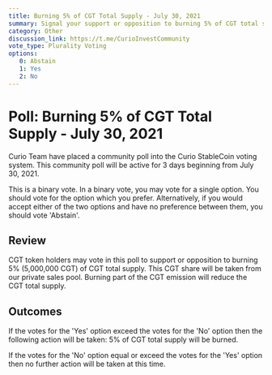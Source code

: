 ```yaml
---
title: Burning 5% of CGT Total Supply - July 30, 2021
summary: Signal your support or opposition to burning 5% of CGT total supply
category: Other
discussion_link: https://t.me/CurioInvestCommunity
vote_type: Plurality Voting
options:
   0: Abstain
   1: Yes
   2: No
---
```

# Poll: Burning 5% of CGT Total Supply - July 30, 2021

Curio Team have placed a community poll into the Curio StableCoin voting system. This community poll will be active for 3 days beginning from July 30, 2021.

This is a binary vote. In a binary vote, you may vote for a single option. You should vote for the option which you prefer. Alternatively, if you would accept either of the two options and have no preference between them, you should vote 'Abstain'.

## Review

CGT token holders may vote in this poll to support or opposition to burning 5% (5,000,000 CGT) of CGT total supply. This CGT share will be taken from our private sales pool. Burning part of the CGT emission will reduce the CGT total supply.

## Outcomes

If the votes for the 'Yes' option exceed the votes for the 'No' option then the following action will be taken: 5% of CGT total supply will be burned.

If the votes for the 'No' option equal or exceed the votes for the 'Yes' option then no further action will be taken at this time.
